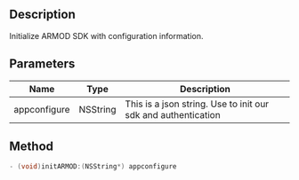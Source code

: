 ## Description

Initialize ARMOD SDK with configuration information.
## Parameters

| Name         | Type     | Description                                                   |
| ------------ | -------- | ------------------------------------------------------------- |
| appconfigure | NSString | This is a json string. Use to init our sdk and authentication |

## Method

```objectivec
- (void)initARMOD:(NSString*) appconfigure
```
